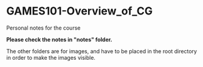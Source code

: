 # GAMES101-Overview_of_CG

Personal notes for the course

**Please check the notes in "notes" folder.**

The other folders are for images, and have to be placed in the root directory in order to make the images visible.